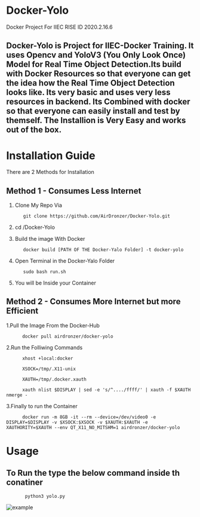 # Docker-Yolo
Docker Project For IIEC RISE ID 2020.2.16.6
## Docker-Yolo is Project for IIEC-Docker Training. It uses Opencv and YoloV3 (You Only Look Once) Model for Real Time Object Detection.Its build with Docker Resources so that everyone can get the idea how the Real Time Object Detection looks like. Its very basic and uses very less resources in backend. Its Combined with docker so that everyone can easily install and test by themself. The Installion is Very Easy and works out of the box.

# Installation Guide
There are 2 Methods for Installation
## Method 1 - Consumes Less Internet

1. Clone My Repo Via 

          git clone https://github.com/AirDronzer/Docker-Yolo.git
          
2. cd /Docker-Yolo
3. Build the image With Docker

          docker build [PATH OF THE Docker-Yalo Folder] -t docker-yolo
          
4. Open Terminal in the Docker-Yalo Folder

          sudo bash run.sh
          
5. You will be Inside your Container

## Method 2 - Consumes More Internet but more Efficient

1.Pull the Image From the Docker-Hub

          docker pull airdronzer/docker-yolo
          
2.Run the Folliwing Commands

          xhost +local:docker

          XSOCK=/tmp/.X11-unix

          XAUTH=/tmp/.docker.xauth

          xauth nlist $DISPLAY | sed -e 's/^..../ffff/' | xauth -f $XAUTH nmerge -
          
3.Finally to run the Container

          docker run -m 8GB -it --rm --device=/dev/video0 -e DISPLAY=$DISPLAY -v $XSOCK:$XSOCK -v $XAUTH:$XAUTH -e    XAUTHORITY=$XAUTH --env QT_X11_NO_MITSHM=1 airdronzer/docker-yolo
          
# Usage

## To Run the type the below command inside th conatiner

           python3 yolo.py




![example](https://user-images.githubusercontent.com/22397360/80278578-39ae2b00-8715-11ea-8a54-8de8d3f49c3b.gif)

